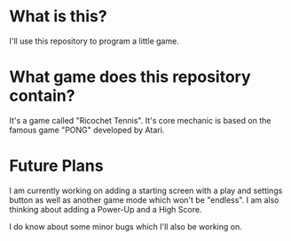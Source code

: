 # What is this?
I'll use this repository to program a little game.

# What game does this repository contain?
It's a game called "Ricochet Tennis". It's core mechanic is based on the famous game "PONG" developed by Atari.

# Future Plans
I am currently working on adding a starting screen with a play and settings button as well as another game mode which won't be "endless". I am also thinking about adding a Power-Up and a High Score.

I do know about some minor bugs which I'll also be working on.
